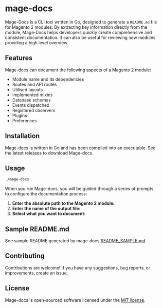 # mage-docs

Mage-Docs is a CLI tool written in Go, designed to generate a `README.md` file for Magento 2 modules. By extracting key information directly from the module, Mage-Docs helps developers quickly create comprehensive and consistent documentation. It can also be useful for reviewing new modules providing a high level overview.

## Features

Mage-docs can document the following aspects of a Magento 2 module:

- Module name and its dependencies
- Routes and API routes
- Utilised layouts
- Implemented mixins
- Database schemas
- Events dispatched
- Registered observers
- Plugins
- Preferences

## Installation

Mage-docs is written in Go and has been compiled into an executable. See the latest releases to download Mage-docs.

## Usage

```bash
./mage-docs
```

When you run Mage-docs, you will be guided through a series of prompts to configure the documentation process:

1. **Enter the absolute path to the Magento 2 module:**
2. **Enter the name of the output file:**
3. **Select what you want to document:**

## Sample README.md

See sample README generated by mage-docs [README_SAMPLE.md](README_SAMPLE.md)

## Contributing

Contributions are welcome! If you have any suggestions, bug reports, or improvements, create an issue.

## License

Mage-docs is open-sourced software licensed under the [MIT license](LICENSE).